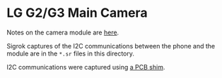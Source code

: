 # LG G2/G3 Main Camera

Notes on the camera module are [here](Notes.md).

Sigrok captures of the I2C communications between the phone and the module are
in the `*.sr` files in this directory.

I2C communications were captured using [a PCB shim][shim].


[shim]: https://github.com/cyrozap/Camera-Modules/tree/f91bdf417e28bf2d7df2291384f49fed2f0f6613/LG-G2-Camera-Shim
